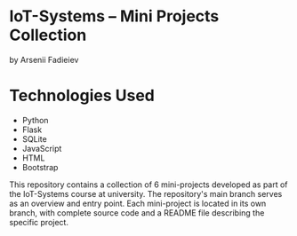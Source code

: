# IoT-Systems – Mini Projects Collection
by Arsenii Fadieiev
# Technologies Used
 - Python
 - Flask
 - SQLite
 - JavaScript
 - HTML
 - Bootstrap
   
This repository contains a collection of 6 mini-projects developed as part of the IoT-Systems course at university.
The repository's main branch serves as an overview and entry point. Each mini-project is located in its own branch, with complete source code and a README file describing the specific project.
